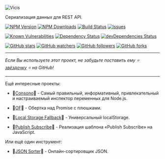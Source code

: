 ![Vicis](../_media/logo.png?raw=true#center "Vicis")

Сериализация данных для REST API.

[![NPM Version](https://img.shields.io/npm/v/vicis.svg?style=flat)]()
[![NPM Downloads](https://img.shields.io/npm/dt/vicis.svg?style=flat)]()
[![Build Status](https://travis-ci.org/r37r0m0d3l/vicis.svg?branch=master)](https://travis-ci.org/r37r0m0d3l/vicis)
[![Issues](https://img.shields.io/github/issues-raw/r37r0m0d3l/vicis.svg?maxAge=25000)](https://github.com/r37r0m0d3l/vicis/issues)

[![Known Vulnerabilities](https://snyk.io/test/github/r37r0m0d3l/vicis/badge.svg?targetFile=package.json)](https://snyk.io/test/github/r37r0m0d3l/vicis?targetFile=package.json)
[![Dependency Status](https://david-dm.org/r37r0m0d3l/vicis.svg)](https://david-dm.org/r37r0m0d3l/vicis)
[![devDependencies Status](https://david-dm.org/r37r0m0d3l/vicis/dev-status.svg)](https://david-dm.org/r37r0m0d3l/vicis?type=dev)

[![GitHub stars](https://img.shields.io/github/stars/r37r0m0d3l/vicis.svg?style=social&label=Star)](https://github.com/r37r0m0d3l/vicis)
[![GitHub watchers](https://img.shields.io/github/watchers/r37r0m0d3l/vicis.svg?style=social&label=Watch)](https://github.com/r37r0m0d3l/vicis)
[![GitHub followers](https://img.shields.io/github/followers/r37r0m0d3l.svg?style=social&label=Follow)](https://github.com/r37r0m0d3l/vicis)
[![GitHub forks](https://img.shields.io/github/forks/r37r0m0d3l/vicis.svg?style=social&label=Fork)]()

---

*Если Вы используете этот проект, не забудьте поставить ему ⭐
[звёздочку](https://github.com/r37r0m0d3l/vicis) ⭐ на GitHub!*

---

Ещё интересные проекты:

-   🔎[Consono](https://consono.js.org)🔎 -
Самый правильный, информативный, привлекательный и настраиваемый инспектор переменных для Node.js.

-   🌠[OF](https://of.js.org)🌠 -
Обертка над Promise с плюшками.

-   🔩[Local Storage Fallback](https://github.com/r37r0m0d3l/fallback-local-storage)🔩 -
Универсальный localStorage.

-   🔄[Publish Subscribe](https://publish-subscribe.js.org)🔄 -
Реализация шаблона «Publish Subscribe» на JavaScript.

Или ещё один инструмент:

-   🧾[JSON Sorter](https://r37r0m0d3l.github.io/json_sort)🧾 -
Онлайн-сортировщик JSON.
